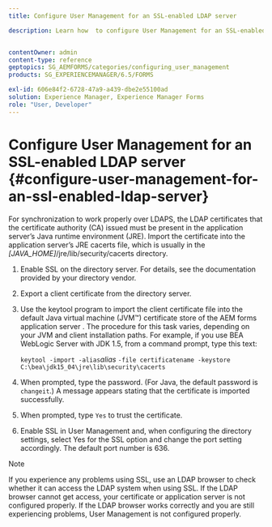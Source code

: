 ```yaml
---
title: Configure User Management for an SSL-enabled LDAP server

description: Learn how  to configure User Management for an SSL-enabled LDAP server to enable synchronization to work properly over LDAPS.


contentOwner: admin
content-type: reference
geptopics: SG_AEMFORMS/categories/configuring_user_management
products: SG_EXPERIENCEMANAGER/6.5/FORMS

exl-id: 606e84f2-6728-47a9-a439-dbe2e55100ad
solution: Experience Manager, Experience Manager Forms
role: "User, Developer"
---
```

# Configure User Management for an SSL-enabled LDAP server {#configure-user-management-for-an-ssl-enabled-ldap-server}

For synchronization to work properly over LDAPS, the LDAP certificates that the certificate authority (CA) issued must be present in the application server’s Java runtime environment (JRE). Import the certificate into the application server’s JRE cacerts file, which is usually in the *[JAVA_HOME]*/jre/lib/security/cacerts directory.

1. Enable SSL on the directory server. For details, see the documentation provided by your directory vendor.
1. Export a client certificate from the directory server.
1. Use the keytool program to import the client certificate file into the default Java virtual machine (JVM™) certificate store of the AEM forms application server . The procedure for this task varies, depending on your JVM and client installation paths. For example, if you use BEA WebLogic Server with JDK 1.5, from a command prompt, type this text:

   `keytool -import -alias`*alias* `-file certificatename -keystore C:\bea\jdk15_04\jre\lib\security\cacerts`

1. When prompted, type the password. (For Java, the default password is `changeit`.) A message appears stating that the certificate is imported successfully.
1. When prompted, type `Yes` to trust the certificate.
1. Enable SSL in User Management and, when configuring the directory settings, select Yes for the SSL option and change the port setting accordingly. The default port number is 636.

>[!NOTE]
>
>If you experience any problems using SSL, use an LDAP browser to check whether it can access the LDAP system when using SSL. If the LDAP browser cannot get access, your certificate or application server is not configured properly. If the LDAP browser works correctly and you are still experiencing problems, User Management is not configured properly.
